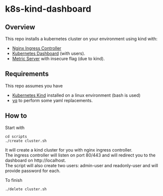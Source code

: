 # k8s-kind-dashboard
## Overview
This repo installs a kubernetes cluster on your environment using kind with:  
- [Nginx Ingress Controller](https://github.com/kubernetes/ingress-nginx/tree/main/charts/ingress-nginx)  
- [Kubernetes Dashboard](https://github.com/kubernetes/dashboard) (with users).  
- [Metric Server](https://github.com/kubernetes-sigs/metrics-server) with insecure flag (due to kind).  
## Requirements
This repo assumes you have
- [Kubernetes Kind](https://kind.sigs.k8s.io/) installed on a linux environment (bash is used)
- [yq](https://github.com/mikefarah/yq) to perform some yaml replacements.  


## How to
Start with  
```
cd scripts
./create cluster.sh
```

It will create a kind cluster for you with nginx ingress controller.    
The ingress controller will listen on port 80/443 and will redirect you to the dashboard on http://localhost.  
The script will also create two users: admin-user and readonly-user and will provide password for each.  

To finish 
```
./delete cluster.sh
```